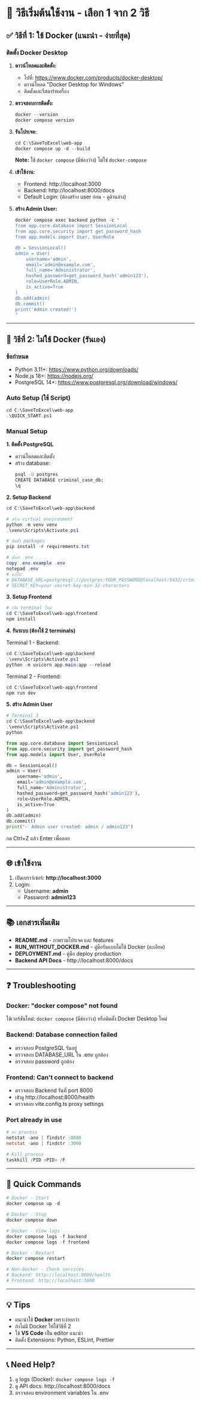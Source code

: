 # 🚀 วิธีเริ่มต้นใช้งาน - เลือก 1 จาก 2 วิธี

## ✅ วิธีที่ 1: ใช้ Docker (แนะนำ - ง่ายที่สุด)

### ติดตั้ง Docker Desktop

1. **ดาวน์โหลดและติดตั้ง:**
   - ไปที่: https://www.docker.com/products/docker-desktop/
   - ดาวน์โหลด "Docker Desktop for Windows"
   - ติดตั้งและรีสตาร์ทเครื่อง

2. **ตรวจสอบการติดตั้ง:**
   ```powershell
   docker --version
   docker compose version
   ```

3. **รันโปรเจค:**
   ```powershell
   cd C:\SaveToExcel\web-app
   docker compose up -d --build
   ```

   **Note:** ใช้ `docker compose` (มีช่องว่าง) ไม่ใช่ `docker-compose`

4. **เข้าใช้งาน:**
   - Frontend: http://localhost:3000
   - Backend: http://localhost:8000/docs
   - Default Login: (ต้องสร้าง user ก่อน - ดูด้านล่าง)

5. **สร้าง Admin User:**
   ```powershell
   docker compose exec backend python -c "
   from app.core.database import SessionLocal
   from app.core.security import get_password_hash
   from app.models import User, UserRole

   db = SessionLocal()
   admin = User(
       username='admin',
       email='admin@example.com',
       full_name='Administrator',
       hashed_password=get_password_hash('admin123'),
       role=UserRole.ADMIN,
       is_active=True
   )
   db.add(admin)
   db.commit()
   print('Admin created!')
   "
   ```

---

## 🔧 วิธีที่ 2: ไม่ใช้ Docker (รันเอง)

### ข้อกำหนด
- Python 3.11+: https://www.python.org/downloads/
- Node.js 18+: https://nodejs.org/
- PostgreSQL 14+: https://www.postgresql.org/download/windows/

### Auto Setup (ใช้ Script)

```powershell
cd C:\SaveToExcel\web-app
.\QUICK_START.ps1
```

### Manual Setup

**1. ติดตั้ง PostgreSQL**
- ดาวน์โหลดและติดตั้ง
- สร้าง database:
  ```cmd
  psql -U postgres
  CREATE DATABASE criminal_case_db;
  \q
  ```

**2. Setup Backend**
```powershell
cd C:\SaveToExcel\web-app\backend

# สร้าง virtual environment
python -m venv venv
.\venv\Scripts\Activate.ps1

# ติดตั้ง packages
pip install -r requirements.txt

# ตั้งค่า .env
copy .env.example .env
notepad .env
# แก้ไข:
# DATABASE_URL=postgresql://postgres:YOUR_PASSWORD@localhost:5432/criminal_case_db
# SECRET_KEY=your-secret-key-min-32-characters
```

**3. Setup Frontend**
```powershell
# เปิด terminal ใหม่
cd C:\SaveToExcel\web-app\frontend
npm install
```

**4. รันระบบ (ต้องใช้ 2 terminals)**

Terminal 1 - Backend:
```powershell
cd C:\SaveToExcel\web-app\backend
.\venv\Scripts\Activate.ps1
python -m uvicorn app.main:app --reload
```

Terminal 2 - Frontend:
```powershell
cd C:\SaveToExcel\web-app\frontend
npm run dev
```

**5. สร้าง Admin User**
```powershell
# Terminal 3
cd C:\SaveToExcel\web-app\backend
.\venv\Scripts\Activate.ps1
python
```

```python
from app.core.database import SessionLocal
from app.core.security import get_password_hash
from app.models import User, UserRole

db = SessionLocal()
admin = User(
    username='admin',
    email='admin@example.com',
    full_name='Administrator',
    hashed_password=get_password_hash('admin123'),
    role=UserRole.ADMIN,
    is_active=True
)
db.add(admin)
db.commit()
print("✅ Admin user created: admin / admin123")
```

กด Ctrl+Z แล้ว Enter เพื่อออก

---

## 🌐 เข้าใช้งาน

1. เปิดเบราว์เซอร์: **http://localhost:3000**
2. Login:
   - Username: **admin**
   - Password: **admin123**

---

## 📚 เอกสารเพิ่มเติม

- **README.md** - ภาพรวมโปรเจค และ features
- **RUN_WITHOUT_DOCKER.md** - คู่มือรันแบบไม่ใช้ Docker (ละเอียด)
- **DEPLOYMENT.md** - คู่มือ deploy production
- **Backend API Docs** - http://localhost:8000/docs

---

## ❓ Troubleshooting

### Docker: "docker compose" not found
ใช้เวอร์ชันใหม่: `docker compose` (มีช่องว่าง)
หรือติดตั้ง Docker Desktop ใหม่

### Backend: Database connection failed
- ตรวจสอบ PostgreSQL รันอยู่
- ตรวจสอบ DATABASE_URL ใน .env ถูกต้อง
- ตรวจสอบ password ถูกต้อง

### Frontend: Can't connect to backend
- ตรวจสอบ Backend รันที่ port 8000
- เข้าดู http://localhost:8000/health
- ตรวจสอบ vite.config.ts proxy settings

### Port already in use
```powershell
# หา process
netstat -ano | findstr :8000
netstat -ano | findstr :3000

# Kill process
taskkill /PID <PID> /F
```

---

## 🎯 Quick Commands

```powershell
# Docker - Start
docker compose up -d

# Docker - Stop
docker compose down

# Docker - View logs
docker compose logs -f backend
docker compose logs -f frontend

# Docker - Restart
docker compose restart

# Non-Docker - Check services
# Backend: http://localhost:8000/health
# Frontend: http://localhost:3000
```

---

## 💡 Tips

- แนะนำใช้ **Docker** เพราะง่ายกว่า
- ถ้าไม่มี Docker ให้ใช้วิธีที่ 2
- ใช้ **VS Code** เป็น editor แนะนำ
- ติดตั้ง Extensions: Python, ESLint, Prettier

---

## 📞 Need Help?

1. ดู logs (Docker): `docker compose logs -f`
2. ดู API docs: http://localhost:8000/docs
3. ตรวจสอบ environment variables ใน .env